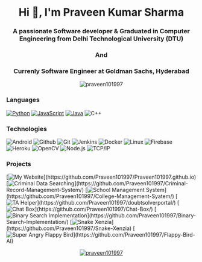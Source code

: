 <!--[![Header](https://raw.githubusercontent.com/adamalston/adamalston/master/profile_light.gif)](https://www.praveensharma.cf/)-->
<h1 align="center">Hi 👋, I'm Praveen Kumar Sharma</h1>
<h3 align="center">A passionate Software developer & Graduated in Computer Engineering from Delhi Technological University (DTU)</h3>
<h3 align="center">And</h3>
<h3 align="center">Currenly Software Engineer at Goldman Sachs, Hyderabad</h3>

<p align="center"> <img src="https://komarev.com/ghpvc/?username=praveen101997&label=Profile%20views&color=0e75b6&style=flat" alt="praveen101997" /> </p>

### Languages

[![Python](https://img.shields.io/badge/-Python-fff?&logo=python)](https://github.com/Praveen101997?tab=repositories&q=&type=&language=python)
[![JavaScript](https://img.shields.io/badge/-JavaScript-fff?&logo=JavaScript&logoColor=ddc508)](https://github.com/Praveen101997?tab=repositories&q=&type=&language=javascript)
[![Java](https://img.shields.io/badge/-Java-fff?&logo=Java&logoColor=007396)](https://github.com/Praveen101997?tab=repositories&q=&type=&language=java)
![C++](https://img.shields.io/badge/-C++-fff?&logo=c%2b%2b&logoColor=00599C)

### Technologies

![Android](https://img.shields.io/badge/-Android-fff?&logo=Android)
![Github](https://img.shields.io/badge/-Github-fff?&logo=Github)
![Git](https://img.shields.io/badge/-Git-fff?&logo=Git)
![Jenkins](https://img.shields.io/badge/-Jenkins-fff?&logo=Jenkins)
![Docker](https://img.shields.io/badge/-Docker-fff?&logo=Docker)
![Linux](https://img.shields.io/badge/-Linux-fff?&logo=linux&logoColor=000)
![Firebase](https://img.shields.io/badge/-Firebase-fff?&logo=firebase&logoColor=000)
![Heroku](https://img.shields.io/badge/-Heroku-fff?&logo=heroku&logoColor=000)
![OpenCV](https://img.shields.io/badge/-OpenCV-fff?&logo=opencv-python&logoColor=000)
![Node.js](https://img.shields.io/badge/-Node.js-fff?&logo=node.js)
![TCP/IP](https://img.shields.io/badge/-TCP/IP-fff?&logo=Cisco)

### Projects

[![My Website](https://img.shields.io/badge/-🧬%20My%20Website-fff?)](https://github.com/Praveen101997/Praveen101997.github.io)
[![Criminal Data Searching](https://img.shields.io/badge/-🦠%20Criminal%20Data%20Searchning-fff?)](https://github.com/Praveen101997/Criminal-Record-Management-System/)
[![School Management System](https://img.shields.io/badge/-📝%20School%20Management%20System-fff?)](https://github.com/Praveen101997/College-Management-Syatem/)
[![TA Helper](https://img.shields.io/badge/-🔬%20TA%20Helper-fff?)](https://github.com/Praveen101997/doubtsolverportal/)
[![Chat Box](https://img.shields.io/badge/-🛰%20ChatBox-fff?)](https://github.com/Praveen101997/Chat-Box/)
[![Binary Search Implementation](https://img.shields.io/badge/-🔊%20Binary%20Search%20Implementation-fff?)](https://github.com/Praveen101997/Binary-Search-Implementation/)
[![Snake Xenzia](https://img.shields.io/badge/-🗺%20Snake%20Xenzia-fff?)](https://github.com/Praveen101997/Snake-Xenzia)
[![Super Angry Flappy Bird](https://img.shields.io/badge/-🗺%20Super%20Angry%20Flappy%20Bird-fff?)](https://github.com/Praveen101997/Flappy-Bird-AI)


<p align="center"> <a href="https://github.com/Praveen101997#"><img src="https://github-profile-trophy.vercel.app/?username=praveenkumarsh" alt="praveen101997" /></a> </p>
